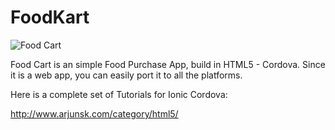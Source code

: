 # FoodKart 

![Food Cart ](http://i1.wp.com/www.arjunsk.com/wp-content/uploads/2016/02/background.png)

Food Cart is an simple Food Purchase App, build in HTML5 - Cordova. Since it is a web app, you can easily port it to all the platforms.

Here is a complete set of Tutorials for Ionic Cordova:

http://www.arjunsk.com/category/html5/
